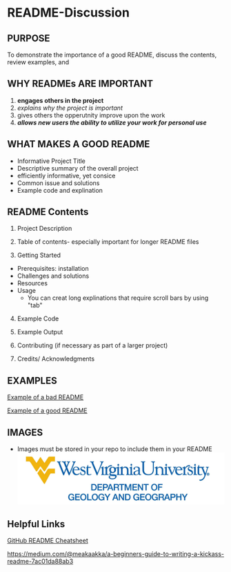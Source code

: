 # README-Discussion

## PURPOSE
To demonstrate the importance of a good README, discuss the contents, review examples, and 

## WHY READMEs ARE IMPORTANT
1. **engages others in the project**
2. *explains why the project is important*
3. gives others the opperutnity improve upon the work
4. **_allows new users the ability to utilize your work for personal use_**

## WHAT MAKES A GOOD README
- Informative Project Title
- Descriptive summary of the overall project
- efficiently informative, yet consice
- Common issue and solutions
- Example code and explination

## README Contents
1. Project Description

2. Table of contents- especially important for longer README files 

3. Getting Started 
  - Prerequisites: installation
  - Challenges and solutions
  - Resources
  - Usage
    - You can creat long explinations that require scroll bars by using "tab" 

4. Example Code

5. Example Output 

6. Contributing (if necessary as part of a larger project)

7. Credits/ Acknowledgments 

## EXAMPLES
[Example of a bad README](https://github.com/sinwar/flaskr)

[Example of a good README](https://github.com/sindresorhus/pageres)

## IMAGES
- Images must be stored in your repo to include them in your README
![alt text](https://github.com/caseybn/README-Discussion/blob/master/G%26G.jpg)

## Helpful Links
[GitHub README Cheatsheet](https://github.com/adam-p/markdown-here/wiki/Markdown-Cheatsheet)

https://medium.com/@meakaakka/a-beginners-guide-to-writing-a-kickass-readme-7ac01da88ab3

